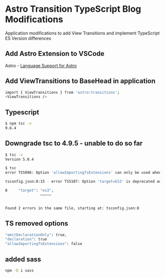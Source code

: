 # Astro Transition TypeScript Blog Modifications

Application modifications to add View Transitions and implement TypeScript ES Version differences

## Add Astro Extension to VSCode 
Astro - [Language Support for Astro](https://marketplace.visualstudio.com/items?itemName=astro-build.astro-vscode)

## Add ViewTransitions to BaseHead in application
```sh
import { ViewTransitions } from 'astro:transitions';
<ViewTransitions />
```

## Typescript
```sh
$ npm tsc -v
9.6.4
```

## Downgrade tsc to 4.9.5 - unable to do so far

```sh
$ tsc -v
Version 5.0.4

$ tsc
error TS5096: Option 'allowImportingTsExtensions' can only be used when either 'noEmit' or 'emitDeclarationOnly' is set.

tsconfig.json:8:15 - error TS5107: Option 'target=ES3' is deprecated and will stop functioning in TypeScript 5.5. Specify compilerOption '"ignoreDeprecations": "5.0"' to silence this error.

8     "target": "es3",
                ~~~~~


Found 2 errors in the same file, starting at: tsconfig.json:8
```

## TS removed options

```sh
"emitDeclarationOnly": true,
"declaration": true
"allowImportingTsExtensions": false
```

## added sass
```bash
npm -D i sass
```

